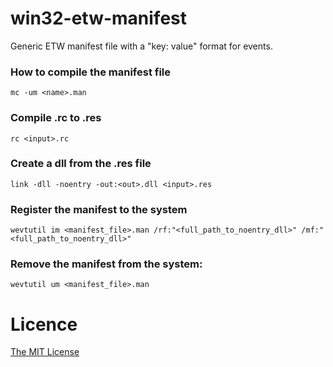 # win32-etw-manifest

Generic ETW manifest file with a "key: value" format for events.

### How to compile the manifest file

```
mc -um <name>.man
```

### Compile .rc to .res

```
rc <input>.rc
```

### Create a dll from the .res file

```
link -dll -noentry -out:<out>.dll <input>.res
```

### Register the manifest to the system

```
wevtutil im <manifest_file>.man /rf:"<full_path_to_noentry_dll>" /mf:"<full_path_to_noentry_dll>"
```

### Remove the manifest from the system:

```
wevtutil um <manifest_file>.man
```

# Licence

[The MIT License](./LICENSE.md)
